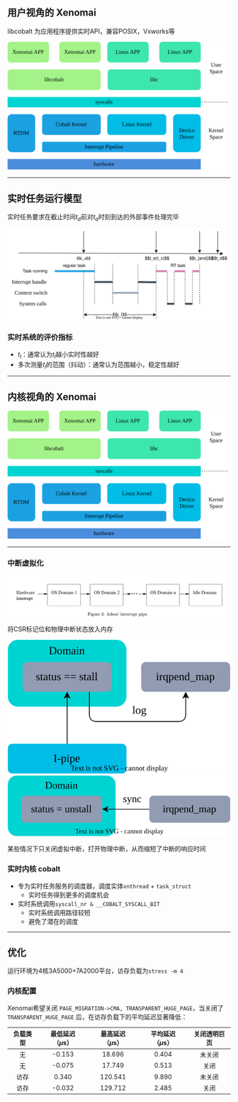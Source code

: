 ## 用户视角的 Xenomai

libcobalt 为应用程序提供实时API，兼容POSIX，Vxworks等

![](./Img/xenomai-prj.svg)

---

## 实时任务运行模型

实时任务要求在截止时间$t_d$前对$t_a$时刻到达的外部事件处理完毕

![](./Img/time-line.svg)

### 实时系统的评价指标

- $t_l$：通常认为$t_l$越小实时性越好
- 多次测量$t_l$的范围（抖动）：通常认为范围越小，稳定性越好

---

## 内核视角的 Xenomai
![](./Img/xenomai-prj.svg)

---
### 中断虚拟化
![](./Img/int-pipe.png)
将CSR标记位和物理中断状态放入内存

![](./Img/ipipe-log.svg)
![](./Img/ipipe-sync.svg)

某些情况下只关闭虚拟中断，打开物理中断，从而缩短了中断的响应时间

### 实时内核 cobalt
- 专为实时任务服务的调度器，调度实体`xnthread` + `task_struct`
	- 实时任务得到更多的调度机会
- 实时系统调用`syscall_nr & __COBALT_SYSCALL_BIT`
	- 实时系统调用路径较短
	- 避免了潜在的调度

---

## 优化

运行环境为4核3A5000+7A2000平台，访存负载为`stress -m 4`

### 内核配置

Xenomai希望关闭 `PAGE_MIGRATION->CMA, TRANSPARENT_HUGE_PAGE`，当关闭了 `TRANSPARENT_HUGE_PAGE` 后，在访存负载下的平均延迟显著降低：

|负载类型|最低延迟（$\mu \text{s}$）|最高延迟（$\mu \text{s}$）|平均延迟（$\mu \text{s}$）|关闭透明巨页|
|:---:|:---:|:---:|:---:|:---:|
|无|-0.153|18.696|0.404|未关闭|
|无|-0.075|17.749|0.513|关闭|
|访存|0.340|120.541|9.890|未关闭|
|访存|-0.032|129.712|2.485|关闭|

